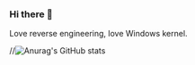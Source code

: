 ### Hi there 👋
Love reverse engineering, love Windows kernel.

//![Anurag's GitHub stats](https://github-readme-stats.vercel.app/api?username=coldpon&show_icons=true)
